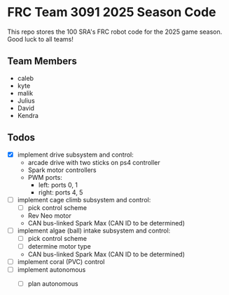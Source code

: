 # FRC Team 3091 2025 Season Code

This repo stores the 100 SRA's FRC robot code for the 2025 game season. Good luck to all teams!

## Team Members
- caleb
- kyte 
- malik
- Julius
- David
- Kendra

## Todos
- [x] implement drive subsystem and control:
    - arcade drive with two sticks on ps4 controller
    - Spark motor controllers
    - PWM ports:
        - left: ports 0, 1
        - right: ports 4, 5
- [ ] implement cage climb subsystem and control:
    - [ ] pick control scheme
    - Rev Neo motor
    - CAN bus-linked Spark Max (CAN ID to be determined)
- [ ] implement algae (ball) intake subsystem and control:
    - [ ] pick control scheme
    - [ ] determine motor type
    - CAN bus-linked Spark Max (CAN ID to be determined)
- [ ] implement coral (PVC) control
- [ ] implement autonomous
    - [ ] plan autonomous

